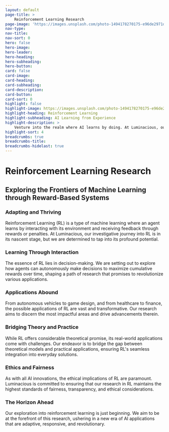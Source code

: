 ```yaml
---
layout: default
page-title: >
    Reinforcement Learning Research
page-image: 'https://images.unsplash.com/photo-1494178270175-e96de2971df9?ixlib=rb-4.0.3&ixid=M3wxMjA3fDB8MHxwaG90by1wYWdlfHx8fGVufDB8fHx8fA%3D%3D&auto=format&fit=crop&w=1980&q=80'
nav-type: 
nav-title: 
nav-sort: 0
hero: false
hero-image: 
hero-leader: 
hero-heading: 
hero-subheading: 
hero-button: 
card: false
card-image: 
card-heading: 
card-subheading: 
card-description: 
card-button: 
card-sort: 0
highlight: false
highlight-image: https://images.unsplash.com/photo-1494178270175-e96de2971df9?ixlib=rb-4.0.3&ixid=M3wxMjA3fDB8MHxwaG90by1wYWdlfHx8fGVufDB8fHx8fA%3D%3D&auto=format&fit=crop&w=1980&q=80
highlight-heading: Reinforcement Learning
highlight-subheading: AI Learning from Experience
highlight-description: >
    Venture into the realm where AI learns by doing. At Luminacious, our research in Reinforcement Learning is centered around empowering machines to make decisions, adapt, and optimize through trial and error. Join us in shaping smarter, more adaptive AI.
highlight-sort: 4
breadcrumbs: true
breadcrumbs-title: 
breadcrumbs-hidelast: true
---
```


# Reinforcement Learning Research

## Exploring the Frontiers of Machine Learning through Reward-Based Systems

### Adapting and Thriving

Reinforcement Learning (RL) is a type of machine learning where an agent learns by interacting with its environment and receiving feedback through rewards or penalties. At Luminacious, our investigative journey into RL is in its nascent stage, but we are determined to tap into its profound potential.

### Learning Through Interaction

The essence of RL lies in decision-making. We are setting out to explore how agents can autonomously make decisions to maximize cumulative rewards over time, shaping a path of research that promises to revolutionize various applications.

### Applications Abound

From autonomous vehicles to game design, and from healthcare to finance, the possible applications of RL are vast and transformative. Our research aims to discern the most impactful areas and drive advancements therein.

### Bridging Theory and Practice

While RL offers considerable theoretical promise, its real-world applications come with challenges. Our endeavor is to bridge the gap between theoretical models and practical applications, ensuring RL's seamless integration into everyday solutions.

### Ethics and Fairness

As with all AI innovations, the ethical implications of RL are paramount. Luminacious is committed to ensuring that our research in RL maintains the highest standards of fairness, transparency, and ethical considerations.

### The Horizon Ahead

Our exploration into reinforcement learning is just beginning. We aim to be at the forefront of this research, ushering in a new era of AI applications that are adaptive, responsive, and revolutionary.